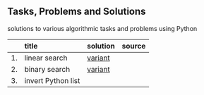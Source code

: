 ## Tasks, Problems and Solutions
solutions to various algorithmic tasks and problems using Python

|    | title | solution | source |
| :- | :------------ | :--------------------------------------------------------------------------------------------------------------------------------------------------- | :- |
| 1. | linear search | [variant](https://github.com/evgenydarkhanov/algorithms-and-data-structures/blob/68fb1f0739ab9534dadfe3fc378f883b94428930/tasks/01_linear_search.py) |    |
| 2. | binary search | [variant](https://github.com/evgenydarkhanov/algorithms-and-data-structures/blob/68fb1f0739ab9534dadfe3fc378f883b94428930/tasks/02_binary_search.py) |    | 
| 3. | invert Python list | []() |    |
